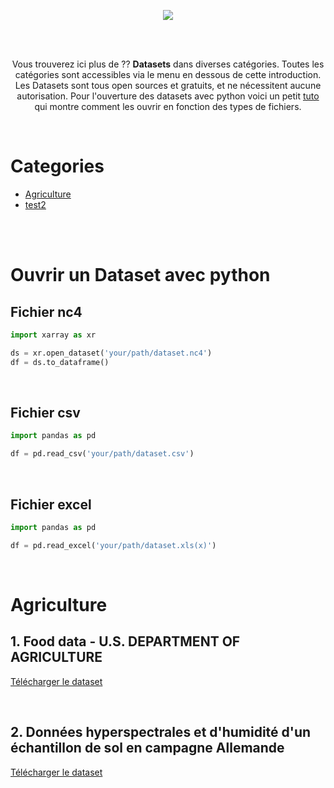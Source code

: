 <p align="center">
	<img src="https://user-images.githubusercontent.com/63207451/119138957-c4f60f00-ba42-11eb-89fa-e999bb5d256a.png">
	<p/>


<br/>
<br/>

<p align="center">
	Vous trouverez ici plus de ?? <b>Datasets</b> dans diverses catégories. Toutes les catégories sont accessibles via le menu en dessous de cette introduction. Les Datasets sont tous open sources et gratuits, et ne nécessitent aucune autorisation. Pour l'ouverture des datasets avec python voici un petit <a href="#Ouvrir-un-dataset-avec-python">tuto</a> qui montre comment les ouvrir en fonction des types de fichiers.
		<p/>

<br/>

# Categories

- [Agriculture](#Agriculture)
- [test2](#test2)


<br/>
<br/>

# Ouvrir un Dataset avec python

## Fichier nc4

```py
import xarray as xr

ds = xr.open_dataset('your/path/dataset.nc4')
df = ds.to_dataframe()

```
<br/>

## Fichier csv

```py
import pandas as pd

df = pd.read_csv('your/path/dataset.csv')

```

<br/>

## Fichier excel

```py
import pandas as pd

df = pd.read_excel('your/path/dataset.xls(x)')

```

<br/>


# Agriculture

## 1. Food data - U.S. DEPARTMENT OF AGRICULTURE

[Télécharger le dataset](https://fdc.nal.usda.gov/fdc-datasets/FoodData_Central_csv_2021-04-28.zip)

<br/>

## 2. Données hyperspectrales et d'humidité d'un échantillon de sol en campagne Allemande

[Télécharger le dataset](https://zenodo.org/record/2530634/files/felixriese/hyperspectral-soilmoisture-dataset-v1.0.3.zip?download=1)

